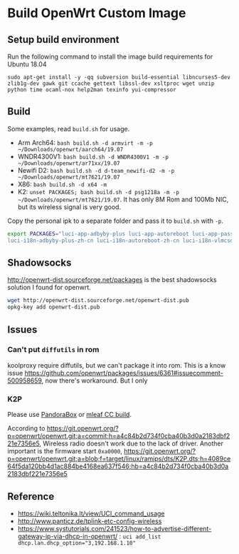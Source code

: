 # Build OpenWrt Custom Image

## Setup build environment

Run the following command to install the image build requirements for Ubuntu 18.04

`sudo apt-get install -y -qq subversion build-essential libncurses5-dev zlib1g-dev gawk git ccache gettext libssl-dev xsltproc wget unzip python time ocaml-nox help2man texinfo yui-compressor`

## Build

Some examples, read `build.sh` for usage.

- Arm Arch64: `bash build.sh -d armvirt -m -p ~/Downloads/openwrt/aarch64/19.07`
- WNDR4300V1: `bash build.sh -d WNDR4300V1 -m -p ~/Downloads/openwrt/ar71xx/19.07`
- Newifi D2: `bash build.sh -d d-team_newifi-d2 -m -p ~/Downloads/openwrt/mt7621/19.07`
- X86: `bash build.sh -d x64 -m`
- K2: `unset PACKAGES; bash build.sh -d psg1218a -m -p ~/Downloads/openwrt/mt7621/19.07`. It has only 8M Rom and 100Mb NIC, but its wireless signal is very good.

Copy the personal ipk to a separate folder and pass it to `build.sh` with `-p`.

```bash
export PACKAGES="luci-app-adbyby-plus luci-app-autoreboot luci-app-passwall luci-app-smartdns luci-app-ssr-plus luci-app-vlmcsd \
luci-i18n-adbyby-plus-zh-cn luci-i18n-autoreboot-zh-cn luci-i18n-vlmcsd-zh-cn"
```

## Shadowsocks

<http://openwrt-dist.sourceforge.net/packages> is the best shadowsocks solution I found for openwrt.

```bash
wget http://openwrt-dist.sourceforge.net/openwrt-dist.pub
opkg-key add openwrt-dist.pub
```

## Issues

### Can't put `diffutils` in rom

koolproxy require diffutils, but we can't package it into rom. This is a know issue <https://github.com/openwrt/packages/issues/6361#issuecomment-500958659>, now there's workaround. But I only

### K2P

Please use [PandoraBox](https://downloads.pangubox.com/pandorabox/19.01/targets/ralink/mt7621/PandoraBox-ralink-mt7621-k2p-2019-01-01-git-3e8866933-squashfs-sysupgrade.bin) or [mleaf CC build](http://www.mleaf.org/downloads/K2P-Chaos_Calmer/v1.7.2/cc-k2p-v1.7.2-16m.bin).

According to <https://git.openwrt.org/?p=openwrt/openwrt.git;a=commit;h=a4c84b2d734f0cba40b3d0a2183dbf221e7356e5>, Wireless radio doesn't work due to the lack of driver.
Another important is the firmware start `0xa0000`, <https://git.openwrt.org/?p=openwrt/openwrt.git;a=blob;f=target/linux/ramips/dts/K2P.dts;h=4089ce64f5da120bb4d1ac884be4168ea637f546;hb=a4c84b2d734f0cba40b3d0a2183dbf221e7356e5>

## Reference

- <https://wiki.teltonika.lt/view/UCI_command_usage>
- <http://www.panticz.de/tplink-etc-config-wireless>
- <https://www.systutorials.com/241523/how-to-advertise-different-gateway-ip-via-dhcp-in-openwrt/> : `uci add_list dhcp.lan.dhcp_option="3,192.168.1.10"`
